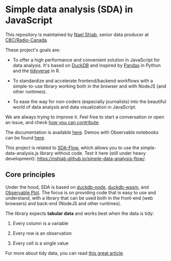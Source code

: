 # Simple data analysis (SDA) in JavaScript

This repository is maintained by [Nael Shiab](http://naelshiab.com/), senior data producer at [CBC/Radio-Canada](https://cbc.radio-canada.ca/).

These project's goals are:

-   To offer a high performance and convenient solution in JavaScript for data analysis. It's based on [DuckDB](https://duckdb.org/) and inspired by [Pandas](https://github.com/pandas-dev/pandas) in Python and the [tidyverse](https://www.tidyverse.org/) in R.

-   To standardize and accelerate frontend/backend workflows with a simple-to-use library working both in the browser and with NodeJS (and other runtimes).

-   To ease the way for non-coders (especially journalists) into the beautiful world of data analysis and data visualization in JavaScript.

We are always trying to improve it. Feel free to start a conversation or open an issue, and check [how you can contribute](https://github.com/nshiab/simple-data-analysis/blob/main/CONTRIBUTING.md).

The documentation is available [here](https://nshiab.github.io/simple-data-analysis.js/). Demos with Observable notebooks can be found [here](https://observablehq.com/@nshiab/simple-data-analysis?collection=@nshiab/simple-data-analysis-in-javascript).

This project is related to [SDA-Flow](https://github.com/nshiab/simple-data-analysis-flow), which allows you to use the simple-data-analysis.js library without code. Test it here (still under heavy development): https://nshiab.github.io/simple-data-analysis-flow/.

## Core principles

Under the hood, SDA is based on [duckdb-node](https://github.com/duckdb/duckdb-node), [duckdb-wasm](https://github.com/duckdb/duckdb-wasm), and [Observable Plot](https://github.com/observablehq/plot). The focus is on providing code that is easy to use and understand, with a library that can be used both in the front-end (web browsers) and back-end (NodeJS and other runtimes).

The library expects **tabular data** and works best when the data is tidy:

1. Every column is a variable

2. Every row is an observation

3. Every cell is a single value

For more about tidy data, you can read [this great article](https://cran.r-project.org/web/packages/tidyr/vignettes/tidy-data.html).
